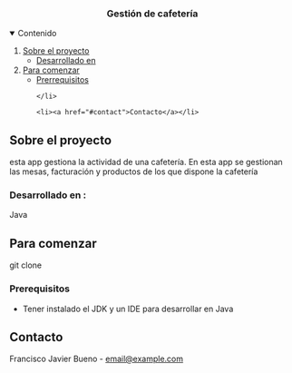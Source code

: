 






  <h3 align="center">Gestión de cafetería</h3>




<!-- TABLE OF CONTENTS -->
<details open="open">
  <summary>Contenido</summary>
  <ol>
    <li>
      <a href="#about-the-project">Sobre el proyecto</a>
      <ul>
        <li><a href="#built-with">Desarrollado en</a></li>
      </ul>
    </li>
    <li>
      <a href="#getting-started">Para comenzar</a>
      <ul>
        <li><a href="#prerequisites">Prerrequisitos</a></li>
        
      
    </li>
    
    <li><a href="#contact">Contacto</a></li>
   </ul>
  </ol>
</details>




## Sobre el proyecto

esta app gestiona la actividad de una cafetería.
 En esta app se gestionan las mesas, facturación y productos de los que dispone la cafetería 

### Desarrollado en :

Java



<!-- GETTING STARTED -->
## Para comenzar

 git clone
### Prerequisitos

* Tener instalado el JDK y un IDE para desarrollar en Java









<!-- CONTACT -->
## Contacto

Francisco Javier Bueno -  email@example.com






